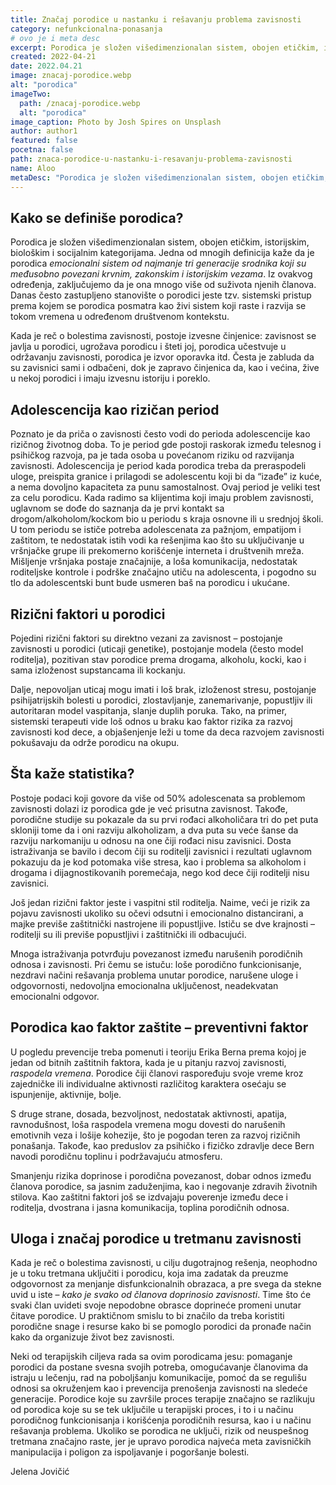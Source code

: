 ```yaml
---
title: Značaj porodice u nastanku i rešavanju problema zavisnosti
category: nefunkcionalna-ponasanja
# ovo je i meta desc
excerpt: Porodica je složen višedimenzionalan sistem, obojen etičkim, istorijskim, biološkim i socijalnim kategorijama.
created: 2022-04-21
date: 2022.04.21
image: znacaj-porodice.webp
alt: "porodica"
imageTwo:
  path: /znacaj-porodice.webp
  alt: "porodica"
image_caption: Photo by Josh Spires on Unsplash
author: author1
featured: false
pocetna: false
path: znaca-porodice-u-nastanku-i-resavanju-problema-zavisnosti
name: Aloo
metaDesc: "Porodica je složen višedimenzionalan sistem, obojen etičkim, istorijskim, biološkim i socijalnim kategorijama."
---
```


## Kako se definiše porodica?

Porodica je složen višedimenzionalan sistem, obojen etičkim, istorijskim, biološkim i socijalnim kategorijama. Jedna od mnogih definicija kaže da je porodica _emocionalni sistem od najmanje tri generacije srodnika koji su međusobno povezani krvnim, zakonskim i istorijskim vezama_. Iz ovakvog određenja, zaključujemo da je ona mnogo više od suživota njenih članova. Danas često zastupljeno stanovište o porodici jeste tzv. sistemski pristup prema kojem se porodica posmatra kao živi sistem koji raste i razvija se tokom vremena u određenom društvenom kontekstu.

Kada je reč o bolestima zavisnosti, postoje izvesne činjenice: zavisnost se javlja u porodici, ugrožava porodicu i šteti joj, porodica učestvuje u održavanju zavisnosti, porodica je izvor oporavka itd. Česta je zabluda da su zavisnici sami i odbačeni, dok je zapravo činjenica da, kao i većina, žive u nekoj porodici i imaju izvesnu istoriju i poreklo.

## Adolescencija kao rizičan period

Poznato je da priča o zavisnosti često vodi do perioda adolescencije kao rizičnog životnog doba. To je period gde postoji raskorak između telesnog i psihičkog razvoja, pa je tada osoba u povećanom riziku od razvijanja zavisnosti. Adolescencija je period kada porodica treba da preraspodeli uloge, preispita granice i prilagodi se adolescentu koji bi da “izađe” iz kuće, a nema dovoljno kapaciteta za punu samostalnost. Ovaj period je veliki test za celu porodicu. Kada radimo sa klijentima koji imaju problem zavisnosti, uglavnom se dođe do saznanja da je prvi kontakt sa drogom/alkoholom/kockom bio u periodu s kraja osnovne ili u srednjoj školi. U tom periodu se ističe potreba adolescenata za pažnjom, empatijom i zaštitom, te nedostatak istih vodi ka rešenjima kao što su uključivanje u vršnjačke grupe ili prekomerno korišćenje interneta i društvenih mreža. Mišljenje vršnjaka postaje značajnije, a loša komunikacija, nedostatak roditeljske kontrole i podrške značajno utiču na adolescenta, i pogodno su tlo da adolescentski bunt bude usmeren baš na porodicu i ukućane.

## Rizični faktori u porodici

Pojedini rizični faktori su direktno vezani za zavisnost – postojanje zavisnosti u porodici (uticaji genetike), postojanje modela (često model roditelja), pozitivan stav porodice prema drogama, alkoholu, kocki, kao i sama izloženost supstancama ili kockanju.

Dalje, nepovoljan uticaj mogu imati i loš brak, izloženost stresu, postojanje psihijatrijskih bolesti u porodici, zlostavljanje, zanemarivanje, popustljiv ili autoritaran model vaspitanja, slanje duplih poruka. Tako, na primer, sistemski terapeuti vide loš odnos u braku kao faktor rizika za razvoj zavisnosti kod dece, a objašenjenje leži u tome da deca razvojem zavisnosti pokušavaju da održe porodicu na okupu.

## Šta kaže statistika?

Postoje podaci koji govore da više od 50% adolescenata sa problemom zavisnosti dolazi iz porodica gde je već prisutna zavisnost. Takođe, porodične studije su pokazale da su prvi rođaci alkoholičara tri do pet puta skloniji tome da i oni razviju alkoholizam, a dva puta su veće šanse da razviju narkomaniju u odnosu na one čiji rođaci nisu zavisnici. Dosta istraživanja se bavilo i decom čiji su roditelji zavisnici i rezultati uglavnom pokazuju da je kod potomaka više stresa, kao i problema sa alkoholom i drogama i dijagnostikovanih poremećaja, nego kod dece čiji roditelji nisu zavisnici.

Još jedan rizični faktor jeste i vaspitni stil roditelja. Naime, veći je rizik za pojavu zavisnosti ukoliko su očevi odsutni i emocionalno distancirani, a majke previše zaštitnički nastrojene ili popustljive. Ističu se dve krajnosti – roditelji su ili previše popustljivi i zaštitnički ili odbacujući.

Mnoga istraživanja potvrđuju povezanost između narušenih porodičnih odnosa i zavisnosti. Pri čemu se istuču: loše porodično funkcionisanje, nezdravi načini rešavanja problema unutar porodice, narušene uloge i odgovornosti, nedovoljna emocionalna uključenost, neadekvatan emocionalni odgovor.

## Porodica kao faktor zaštite – preventivni faktor

U pogledu prevencije treba pomenuti i teoriju Erika Berna prema kojoj je jedan od bitnih zaštitnih faktora, kada je u pitanju razvoj zavisnosti, _raspodela vremena_. Porodice čiji članovi raspoređuju svoje vreme kroz zajedničke ili individualne aktivnosti različitog karaktera osećaju se ispunjenije, aktivnije, bolje.

S druge strane, dosada, bezvoljnost, nedostatak aktivnosti, apatija, ravnodušnost, loša raspodela vremena mogu dovesti do narušenih emotivnih veza i lošije kohezije, što je pogodan teren za razvoj rizičnih ponašanja. Takođe, kao preduslov za psihičko i fizičko zdravlje dece Bern navodi porodičnu toplinu i podržavajuću atmosferu.

Smanjenju rizika doprinose i porodična povezanost, dobar odnos između članova porodice, sa jasnim zaduženjima, kao i negovanje zdravih životnih stilova. Kao zaštitni faktori još se izdvajaju poverenje između dece i roditelja, dvostrana i jasna komunikacija, toplina porodičnih odnosa.

## Uloga i značaj porodice u tretmanu zavisnosti

Kada je reč o bolestima zavisnosti, u cilju dugotrajnog rešenja, neophodno je u toku tretmana uključiti i porodicu, koja ima zadatak da preuzme odgovornost za menjanje disfunkcionalnih obrazaca, a pre svega da stekne uvid u iste – _kako je svako od članova doprinosio zavisnosti_. Time što će svaki član uvideti svoje nepodobne obrasce doprineće promeni unutar čitave porodice. U praktičnom smislu to bi značilo da treba koristiti porodične snage i resurse kako bi se pomoglo porodici da pronađe način kako da organizuje život bez zavisnosti.

Neki od terapijskih ciljeva rada sa ovim porodicama jesu: pomaganje porodici da postane svesna svojih potreba, omogućavanje članovima da istraju u lečenju, rad na poboljšanju komunikacije, pomoć da se regulišu odnosi sa okruženjem kao i prevencija prenošenja zavisnosti na sledeće generacije. Porodice koje su završile proces terapije značajno se razlikuju od porodica koje su se tek uključile u terapijski proces, i to i u načinu porodičnog funkcionisanja i korišćenja porodičnih resursa, kao i u načinu rešavanja problema. Ukoliko se porodica ne uključi, rizik od neuspešnog tretmana značajno raste, jer je upravo porodica najveća meta zavisničkih manipulacija i poligon za ispoljavanje i pogoršanje bolesti.

Jelena Jovičić
